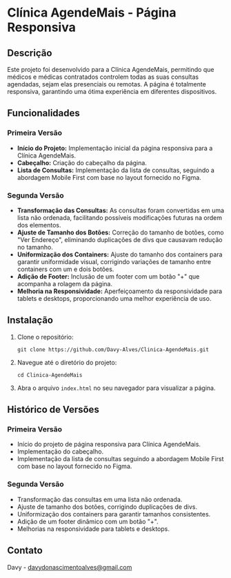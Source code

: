 <h1>Clínica AgendeMais - Página Responsiva</h1>

<h2>Descrição</h2>
<p>Este projeto foi desenvolvido para a Clínica AgendeMais, permitindo que médicos e médicas contratados controlem todas as suas consultas agendadas, sejam elas presenciais ou remotas. A página é totalmente responsiva, garantindo uma ótima experiência em diferentes dispositivos.</p>

<h2>Funcionalidades</h2>

<h3>Primeira Versão</h3>
<ul>
    <li><strong>Início do Projeto:</strong> Implementação inicial da página responsiva para a Clínica AgendeMais.</li>
    <li><strong>Cabeçalho:</strong> Criação do cabeçalho da página.</li>
    <li><strong>Lista de Consultas:</strong> Implementação da lista de consultas, seguindo a abordagem Mobile First com base no layout fornecido no Figma.</li>
</ul>

<h3>Segunda Versão</h3>
<ul>
    <li><strong>Transformação das Consultas:</strong> As consultas foram convertidas em uma lista não ordenada, facilitando possíveis modificações futuras na ordem dos elementos.</li>
    <li><strong>Ajuste de Tamanho dos Botões:</strong> Correção do tamanho de botões, como "Ver Endereço", eliminando duplicações de divs que causavam redução no tamanho.</li>
    <li><strong>Uniformização dos Containers:</strong> Ajuste do tamanho dos containers para garantir uniformidade visual, corrigindo variações de tamanho entre containers com um e dois botões.</li>
    <li><strong>Adição de Footer:</strong> Inclusão de um footer com um botão "+" que acompanha a rolagem da página.</li>
    <li><strong>Melhoria na Responsividade:</strong> Aperfeiçoamento da responsividade para tablets e desktops, proporcionando uma melhor experiência de uso.</li>
</ul>

<h2>Instalação</h2>
<ol>
    <li>Clone o repositório:
        <pre><code>git clone https://github.com/Davy-Alves/Clinica-AgendeMais.git</code></pre>
    </li>
    <li>Navegue até o diretório do projeto:
        <pre><code>cd Clinica-AgendeMais</code></pre>
    </li>
    <li>Abra o arquivo <code>index.html</code> no seu navegador para visualizar a página.</li>
</ol>

<h2>Histórico de Versões</h2>

<h3>Primeira Versão</h3>
<ul>
    <li>Início do projeto de página responsiva para Clínica AgendeMais.</li>
    <li>Implementação do cabeçalho.</li>
    <li>Implementação da lista de consultas seguindo a abordagem Mobile First com base no layout fornecido no Figma.</li>
</ul>

<h3>Segunda Versão</h3>
<ul>
    <li>Transformação das consultas em uma lista não ordenada.</li>
    <li>Ajuste de tamanho dos botões, corrigindo duplicações de divs.</li>
    <li>Uniformização dos containers para garantir tamanhos consistentes.</li>
    <li>Adição de um footer dinâmico com um botão "+".</li>
    <li>Melhorias na responsividade para tablets e desktops.</li>
</ul>

<h2>Contato</h2>
<p>Davy - <a href="mailto:davydonascimentoalves@gmail.com">davydonascimentoalves@gmail.com</a></p>
